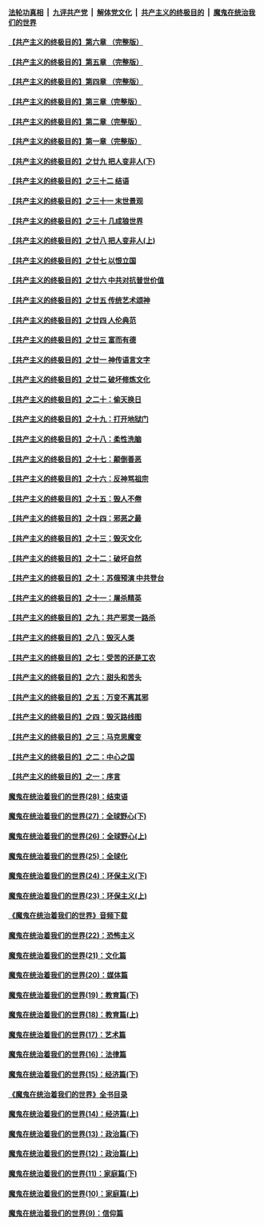 ####  [法轮功真相](../../../../basic/blob/master/README.md?t=06090131) &nbsp;|&nbsp; [九评共产党](../../../../9ping.md/blob/master/README.md?t=06090131) &nbsp;|&nbsp; [解体党文化](../../../../jtdwh.md/blob/master/README.md?t=06090131)  &nbsp;|&nbsp; [共产主义的终极目的](../../../../gczydzjmd.md/blob/master/README.md?t=06090131) &nbsp;|&nbsp; [魔鬼在统治我们的世界](../../../../mgztzwmdsj.md/blob/master/README.md?t=06090131) 

#### [【共产主义的终极目的】第六章 （完整版）](../pages/nsc422/n11428913.md?t=06090131) 

#### [【共产主义的终极目的】第五章 （完整版）](../pages/nsc422/n11428912.md?t=06090131) 

#### [【共产主义的终极目的】第四章 （完整版）](../pages/nsc422/n11428907.md?t=06090131) 

#### [【共产主义的终极目的】第三章（完整版）](../pages/nsc422/n11428848.md?t=06090131) 

#### [【共产主义的终极目的】第二章（完整版）](../pages/nsc422/n11428831.md?t=06090131) 

#### [【共产主义的终极目的】第一章（完整版）](../pages/nsc422/n11417651.md?t=06090131) 

#### [【共产主义的终极目的】之廿九 把人变非人(下)](../pages/nsc422/n11344140.md?t=06090131) 

#### [【共产主义的终极目的】之三十二 结语](../pages/nsc422/n11360535.md?t=06090131) 

#### [【共产主义的终极目的】之三十一 末世景观](../pages/nsc422/n11351129.md?t=06090131) 

#### [【共产主义的终极目的】之三十 几成狼世界](../pages/nsc422/n11348280.md?t=06090131) 

#### [【共产主义的终极目的】之廿八 把人变非人(上)](../pages/nsc422/n11340492.md?t=06090131) 

#### [【共产主义的终极目的】之廿七 以恨立国](../pages/nsc422/n11336944.md?t=06090131) 

#### [【共产主义的终极目的】之廿六 中共对抗普世价值](../pages/nsc422/n11324785.md?t=06090131) 

#### [【共产主义的终极目的】之廿五 传统艺术颂神](../pages/nsc422/n11296396.md?t=06090131) 

#### [【共产主义的终极目的】之廿四 人伦典范](../pages/nsc422/n11296397.md?t=06090131) 

#### [【共产主义的终极目的】之廿三 富而有德](../pages/nsc422/n11283598.md?t=06090131) 

#### [【共产主义的终极目的】之廿一 神传语言文字](../pages/nsc422/n11263265.md?t=06090131) 

#### [【共产主义的终极目的】之廿二 破坏修炼文化](../pages/nsc422/n11245728.md?t=06090131) 

#### [【共产主义的终极目的】之二十：偷天换日](../pages/nsc422/n11238846.md?t=06090131) 

#### [【共产主义的终极目的】之十九：打开地狱门](../pages/nsc422/n11206376.md?t=06090131) 

#### [【共产主义的终极目的】之十八：柔性洗脑](../pages/nsc422/n11199994.md?t=06090131) 

#### [【共产主义的终极目的】之十七：颠倒善恶](../pages/nsc422/n11179782.md?t=06090131) 

#### [【共产主义的终极目的】之十六：反神骂祖宗](../pages/nsc422/n11166798.md?t=06090131) 

#### [【共产主义的终极目的】之十五：毁人不倦](../pages/nsc422/n11166792.md?t=06090131) 

#### [【共产主义的终极目的】之十四：邪恶之最](../pages/nsc422/n11150249.md?t=06090131) 

#### [【共产主义的终极目的】之十三：毁灭文化](../pages/nsc422/n11135227.md?t=06090131) 

#### [【共产主义的终极目的】之十二：破坏自然](../pages/nsc422/n11135214.md?t=06090131) 

#### [【共产主义的终极目的】之十：苏俄预演 中共登台](../pages/nsc422/n11118424.md?t=06090131) 

#### [【共产主义的终极目的】之十一：屠杀精英](../pages/nsc422/n11118442.md?t=06090131) 

#### [【共产主义的终极目的】之九：共产邪灵一路杀](../pages/nsc422/n11114139.md?t=06090131) 

#### [【共产主义的终极目的】之八：毁灭人类](../pages/nsc422/n11108503.md?t=06090131) 

#### [【共产主义的终极目的】之七：受苦的还是工农](../pages/nsc422/n11101809.md?t=06090131) 

#### [【共产主义的终极目的】之六：甜头和苦头](../pages/nsc422/n11096971.md?t=06090131) 

#### [【共产主义的终极目的】之五：万变不离其邪](../pages/nsc422/n11091285.md?t=06090131) 

#### [【共产主义的终极目的】之四：毁灭路线图](../pages/nsc422/n11086284.md?t=06090131) 

#### [【共产主义的终极目的】之三：马克思魔变](../pages/nsc422/n11061941.md?t=06090131) 

#### [【共产主义的终极目的】之二：中心之国](../pages/nsc422/n11047728.md?t=06090131) 

#### [【共产主义的终极目的】之一：序言](../pages/nsc422/n11086077.md?t=06090131) 

#### [魔鬼在统治着我们的世界(28)：结束语](../pages/nsc422/n10936246.md?t=06090131) 

#### [魔鬼在统治着我们的世界(27)：全球野心(下)](../pages/nsc422/n10928319.md?t=06090131) 

#### [魔鬼在统治着我们的世界(26)：全球野心(上)](../pages/nsc422/n10900318.md?t=06090131) 

#### [魔鬼在统治着我们的世界(25)：全球化](../pages/nsc422/n10788205.md?t=06090131) 

#### [魔鬼在统治着我们的世界(24)：环保主义(下)](../pages/nsc422/n10695307.md?t=06090131) 

#### [魔鬼在统治着我们的世界(23)：环保主义(上)](../pages/nsc422/n10688613.md?t=06090131) 

#### [《魔鬼在统治着我们的世界》音频下载](../pages/nsc422/n10635553.md?t=06090131) 

#### [魔鬼在统治着我们的世界(22)：恐怖主义](../pages/nsc422/n10614727.md?t=06090131) 

#### [魔鬼在统治着我们的世界(21)：文化篇](../pages/nsc422/n10597706.md?t=06090131) 

#### [魔鬼在统治着我们的世界(20)：媒体篇](../pages/nsc422/n10586579.md?t=06090131) 

#### [魔鬼在统治着我们的世界(19)：教育篇(下)](../pages/nsc422/n10564808.md?t=06090131) 

#### [魔鬼在统治着我们的世界(18)：教育篇(上)](../pages/nsc422/n10526970.md?t=06090131) 

#### [魔鬼在统治着我们的世界(17)：艺术篇](../pages/nsc422/n10499093.md?t=06090131) 

#### [魔鬼在统治着我们的世界(16)：法律篇](../pages/nsc422/n10485969.md?t=06090131) 

#### [魔鬼在统治着我们的世界(15)：经济篇(下)](../pages/nsc422/n10469975.md?t=06090131) 

#### [《魔鬼在统治着我们的世界》全书目录](../pages/nsc422/n10464261.md?t=06090131) 

#### [魔鬼在统治着我们的世界(14)：经济篇(上)](../pages/nsc422/n10457370.md?t=06090131) 

#### [魔鬼在统治着我们的世界(13)：政治篇(下)](../pages/nsc422/n10448270.md?t=06090131) 

#### [魔鬼在统治着我们的世界(12)：政治篇(上)](../pages/nsc422/n10444576.md?t=06090131) 

#### [魔鬼在统治着我们的世界(11)：家庭篇(下)](../pages/nsc422/n10440961.md?t=06090131) 

#### [魔鬼在统治着我们的世界(10)：家庭篇(上)](../pages/nsc422/n10435448.md?t=06090131) 

#### [魔鬼在统治着我们的世界(9)：信仰篇](../pages/nsc422/n10432159.md?t=06090131) 

